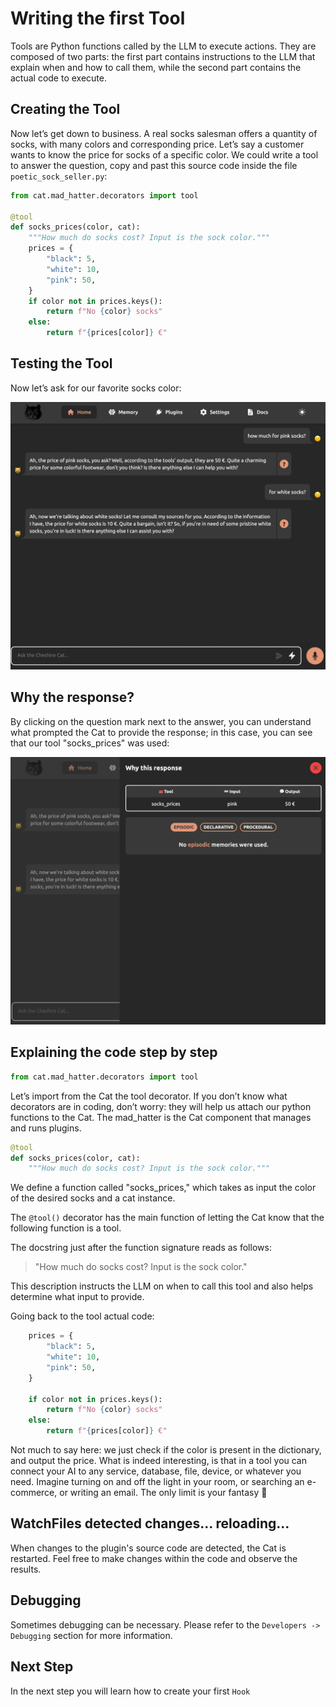 # Writing the first Tool

Tools are Python functions called by the LLM to execute actions. They are composed of two parts: the first part contains instructions to the LLM that explain when and how to call them, while the second part contains the actual code to execute.

## Creating the Tool
Now let’s get down to business. A real socks salesman offers a quantity of socks, with many colors and corresponding price. Let’s say a customer wants to know the price for socks of a specific color. We could write a tool to answer the question, copy and past this source code inside the file `poetic_sock_seller.py`:

```python
from cat.mad_hatter.decorators import tool

@tool
def socks_prices(color, cat):
    """How much do socks cost? Input is the sock color."""
    prices = {
        "black": 5,
        "white": 10,
        "pink": 50,
    }
    if color not in prices.keys():
        return f"No {color} socks"
    else:
        return f"{prices[color]} €" 
```

## Testing the Tool
Now let’s ask for our favorite socks color:

![Alt text](../assets/img/quickstart/write-tool/ask-price-socks.png)

## Why the response?
By clicking on the question mark next to the answer, you can understand what prompted the Cat to provide the response; in this case, you can see that our tool "socks_prices" was used:

![Alt text](../assets/img/quickstart/write-tool/why-the-response.png)

## Explaining the code step by step
```python
from cat.mad_hatter.decorators import tool
```

Let’s import from the Cat the tool decorator. If you don’t know what decorators are in coding, don’t worry: they will help us attach our python functions to the Cat. The mad_hatter is the Cat component that manages and runs plugins.

```python
@tool
def socks_prices(color, cat):
    """How much do socks cost? Input is the sock color."""
```

We define a function called "socks_prices," which takes as input the color of the desired socks and a cat instance.

The `@tool()` decorator has the main function of letting the Cat know that the following function is a tool.

The docstring just after the function signature reads as follows:

>"How much do socks cost? Input is the sock color."

This description instructs the LLM on when to call this tool and also helps determine what input to provide.

Going back to the tool actual code:

```python
    prices = {
        "black": 5,
        "white": 10,
        "pink": 50,
    }

    if color not in prices.keys():
        return f"No {color} socks"
    else:
        return f"{prices[color]} €" 
```

Not much to say here: we just check if the color is present in the dictionary, and output the price.
What is indeed interesting, is that in a tool you can connect your AI to any service, database, file, device, or whatever you need. Imagine turning on and off the light in your room, or searching an e-commerce, or writing an email. The only limit is your fantasy 🙂

## WatchFiles detected changes... reloading...

When changes to the plugin's source code are detected, the Cat is restarted. Feel free to make changes within the code and observe the results.

## Debugging

Sometimes debugging can be necessary. Please refer to the `Developers -> Debugging` section for more information.

## Next Step
In the next step you will learn how to create your first `Hook`